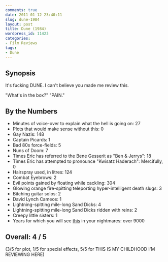 ```yaml
---
comments: true
date: 2011-01-12 23:40:11
slug: dune-1984
layout: post
title: Dune (1984)
wordpress_id: 11423
categories:
- Film Reviews
tags:
- Dune
---
```


## Synopsis

It's fucking DUNE.  I can't believe you made me review this.

"What's in the box?"  "PAIN."

## By the Numbers

  * Minutes of voice-over to explain what the hell is going on: 27
  * Plots that would make sense without this: 0
  * Gay Nazis: 148
  * Captain Picards: 1
  * Bad 80s force-fields: 5
  * Nuns of Doom: 7
  * Times Eric has referred to the Bene Gesserit as "Ben & Jerrys": 18
  * Times Eric has attempted to pronounce "Kwisatz Haderach": Mercifully, 0
  * Hairspray used, in litres: 124
  * Combat Eyebrows: 2
  * Evil points gained by floating while cackling: 304
  * Glowing orange fire-spitting teleporting hyper-intelligent death slugs: 3
  * Bitching guitar solos: 2
  * David Lynch Cameos: 1
  * Lightning-spitting mile-long Sand Dicks: 4
  * Lightning-spitting mile-long Sand Dicks ridden with reins: 2
  * Creepy little sisters: 1
  * Years for which you will see [this](http://www.imdb.com/media/rm159094784/ch0008383) in your nightmares: over 9000

## Overall: 4 / 5

(3/5 for plot, 1/5 for special effects, 5/5 for THIS IS MY CHILDHOOD I'M REVIEWING HERE)
